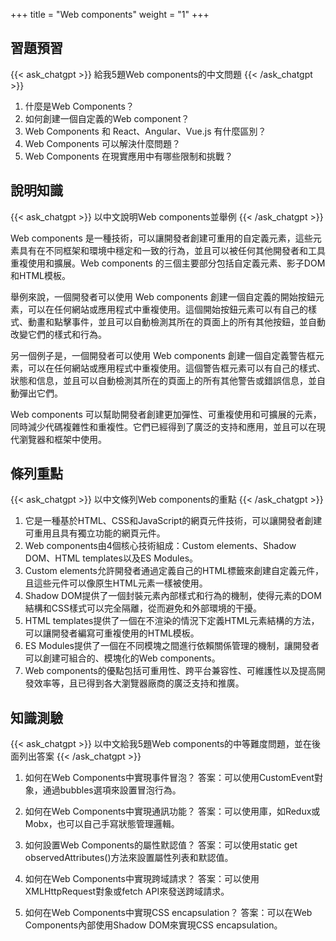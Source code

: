 +++
title = "Web components"
weight = "1"
+++
## 習題預習
{{< ask_chatgpt >}}
給我5題Web components的中文問題
{{< /ask_chatgpt >}}



1. 什麼是Web Components？ 
2. 如何創建一個自定義的Web component？
3. Web Components 和 React、Angular、Vue.js 有什麼區別？
4. Web Components 可以解決什麼問題？
5. Web Components 在現實應用中有哪些限制和挑戰？   

## 說明知識
{{< ask_chatgpt >}}
以中文說明Web components並舉例
{{< /ask_chatgpt >}}



Web components 是一種技術，可以讓開發者創建可重用的自定義元素，這些元素具有在不同框架和環境中穩定和一致的行為，並且可以被任何其他開發者和工具重複使用和擴展。Web components 的三個主要部分包括自定義元素、影子DOM和HTML模板。

舉例來說，一個開發者可以使用 Web components 創建一個自定義的開始按鈕元素，可以在任何網站或應用程式中重複使用。這個開始按鈕元素可以有自己的樣式、動畫和點擊事件，並且可以自動檢測其所在的頁面上的所有其他按鈕，並自動改變它們的樣式和行為。

另一個例子是，一個開發者可以使用 Web components 創建一個自定義警告框元素，可以在任何網站或應用程式中重複使用。這個警告框元素可以有自己的樣式、狀態和信息，並且可以自動檢測其所在的頁面上的所有其他警告或錯誤信息，並自動彈出它們。

Web components 可以幫助開發者創建更加彈性、可重複使用和可擴展的元素，同時減少代碼複雜性和重複性。它們已經得到了廣泛的支持和應用，並且可以在現代瀏覽器和框架中使用。   

## 條列重點
{{< ask_chatgpt >}}
以中文條列Web components的重點
{{< /ask_chatgpt >}}



1. 它是一種基於HTML、CSS和JavaScript的網頁元件技術，可以讓開發者創建可重用且具有獨立功能的網頁元件。
2. Web components由4個核心技術組成：Custom elements、Shadow DOM、HTML templates以及ES Modules。
3. Custom elements允許開發者通過定義自己的HTML標籤來創建自定義元件，且這些元件可以像原生HTML元素一樣被使用。
4. Shadow DOM提供了一個封裝元素內部樣式和行為的機制，使得元素的DOM結構和CSS樣式可以完全隔離，從而避免和外部環境的干擾。
5. HTML templates提供了一個在不渲染的情況下定義HTML元素結構的方法，可以讓開發者編寫可重複使用的HTML模板。
6. ES Modules提供了一個在不同模塊之間進行依賴關係管理的機制，讓開發者可以創建可組合的、模塊化的Web components。
7. Web components的優點包括可重用性、跨平台兼容性、可維護性以及提高開發效率等，且已得到各大瀏覽器廠商的廣泛支持和推廣。   

## 知識測驗
{{< ask_chatgpt >}}
以中文給我5題Web components的中等難度問題，並在後面列出答案
{{< /ask_chatgpt >}}



1. 如何在Web Components中實現事件冒泡？ 
答案：可以使用CustomEvent對象，通過bubbles選項來設置冒泡行為。

2. 如何在Web Components中實現通訊功能？ 
答案：可以使用庫，如Redux或Mobx，也可以自己手寫狀態管理邏輯。

3. 如何設置Web Components的屬性默認值？ 
答案：可以使用static get observedAttributes()方法來設置屬性列表和默認值。

4. 如何在Web Components中實現跨域請求？ 
答案：可以使用XMLHttpRequest對象或fetch API來發送跨域請求。

5. 如何在Web Components中實現CSS encapsulation？ 
答案：可以在Web Components內部使用Shadow DOM來實現CSS encapsulation。   

